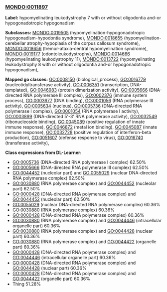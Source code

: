 
### [MONDO:0011897](http://purl.obolibrary.org/obo/MONDO_0011897)
**Label:** hypomyelinating leukodystrophy 7 with or without oligodontia and-or hypogonadotropic hypogonadism

**Subclasses:** [MONDO:0019505](http://purl.obolibrary.org/obo/MONDO_0019505) (hypomyelination-hypogonadotropic hypogonadism-hypodontia syndrome), [MONDO:0018655](http://purl.obolibrary.org/obo/MONDO_0018655) (hypomyelination-cerebellar atrophy-hypoplasia of the corpus callosum syndrome), [MONDO:0018656](http://purl.obolibrary.org/obo/MONDO_0018656) (tremor-ataxia-central hypomyelination syndrome), [MONDO:0019177](http://purl.obolibrary.org/obo/MONDO_0019177) (odontoleukodystrophy), [MONDO:0014666](http://purl.obolibrary.org/obo/MONDO_0014666) (hypomyelinating leukodystrophy 11), [MONDO:0013722](http://purl.obolibrary.org/obo/MONDO_0013722) (hypomyelinating leukodystrophy 8 with or without oligodontia and-or hypogonadotropic hypogonadism), 

**Mapped go classes:** [GO:0008150](http://purl.obolibrary.org/obo/GO_0008150) (biological_process), [GO:0016779](http://purl.obolibrary.org/obo/GO_0016779) (nucleotidyltransferase activity), [GO:0006351](http://purl.obolibrary.org/obo/GO_0006351) (transcription, DNA-templated), [GO:0046983](http://purl.obolibrary.org/obo/GO_0046983) (protein dimerization activity), [GO:0005666](http://purl.obolibrary.org/obo/GO_0005666) (DNA-directed RNA polymerase III complex), [GO:0002376](http://purl.obolibrary.org/obo/GO_0002376) (immune system process), [GO:0003677](http://purl.obolibrary.org/obo/GO_0003677) (DNA binding), [GO:0001056](http://purl.obolibrary.org/obo/GO_0001056) (RNA polymerase III activity), [GO:0005634](http://purl.obolibrary.org/obo/GO_0005634) (nucleus), [GO:0005736](http://purl.obolibrary.org/obo/GO_0005736) (DNA-directed RNA polymerase I complex), [GO:0001054](http://purl.obolibrary.org/obo/GO_0001054) (RNA polymerase I activity), [GO:0003899](http://purl.obolibrary.org/obo/GO_0003899) (DNA-directed 5'-3' RNA polymerase activity), [GO:0032549](http://purl.obolibrary.org/obo/GO_0032549) (ribonucleoside binding), [GO:0045089](http://purl.obolibrary.org/obo/GO_0045089) (positive regulation of innate immune response), [GO:0046872](http://purl.obolibrary.org/obo/GO_0046872) (metal ion binding), [GO:0045087](http://purl.obolibrary.org/obo/GO_0045087) (innate immune response), [GO:0032728](http://purl.obolibrary.org/obo/GO_0032728) (positive regulation of interferon-beta production), [GO:0051607](http://purl.obolibrary.org/obo/GO_0051607) (defense response to virus), [GO:0016740](http://purl.obolibrary.org/obo/GO_0016740) (transferase activity), 

**Class expressions from DL-Learner:**

- [GO:0005736](http://purl.obolibrary.org/obo/GO_0005736) (DNA-directed RNA polymerase I complex) 62.50%
- [GO:0005666](http://purl.obolibrary.org/obo/GO_0005666) (DNA-directed RNA polymerase III complex) 62.50%
- [GO:0044452](http://purl.obolibrary.org/obo/GO_0044452) (nucleolar part) and [GO:0055029](http://purl.obolibrary.org/obo/GO_0055029) (nuclear DNA-directed RNA polymerase complex) 62.50%
- [GO:0030880](http://purl.obolibrary.org/obo/GO_0030880) (RNA polymerase complex) and [GO:0044452](http://purl.obolibrary.org/obo/GO_0044452) (nucleolar part) 62.50%
- [GO:0000428](http://purl.obolibrary.org/obo/GO_0000428) (DNA-directed RNA polymerase complex) and [GO:0044452](http://purl.obolibrary.org/obo/GO_0044452) (nucleolar part) 62.50%
- [GO:0055029](http://purl.obolibrary.org/obo/GO_0055029) (nuclear DNA-directed RNA polymerase complex) 60.36%
- [GO:0030880](http://purl.obolibrary.org/obo/GO_0030880) (RNA polymerase complex) 60.36%
- [GO:0000428](http://purl.obolibrary.org/obo/GO_0000428) (DNA-directed RNA polymerase complex) 60.36%
- [GO:0030880](http://purl.obolibrary.org/obo/GO_0030880) (RNA polymerase complex) and [GO:0044446](http://purl.obolibrary.org/obo/GO_0044446) (intracellular organelle part) 60.36%
- [GO:0030880](http://purl.obolibrary.org/obo/GO_0030880) (RNA polymerase complex) and [GO:0044428](http://purl.obolibrary.org/obo/GO_0044428) (nuclear part) 60.36%
- [GO:0030880](http://purl.obolibrary.org/obo/GO_0030880) (RNA polymerase complex) and [GO:0044422](http://purl.obolibrary.org/obo/GO_0044422) (organelle part) 60.36%
- [GO:0000428](http://purl.obolibrary.org/obo/GO_0000428) (DNA-directed RNA polymerase complex) and [GO:0044446](http://purl.obolibrary.org/obo/GO_0044446) (intracellular organelle part) 60.36%
- [GO:0000428](http://purl.obolibrary.org/obo/GO_0000428) (DNA-directed RNA polymerase complex) and [GO:0044428](http://purl.obolibrary.org/obo/GO_0044428) (nuclear part) 60.36%
- [GO:0000428](http://purl.obolibrary.org/obo/GO_0000428) (DNA-directed RNA polymerase complex) and [GO:0044422](http://purl.obolibrary.org/obo/GO_0044422) (organelle part) 60.36%
- Thing 51.28%


